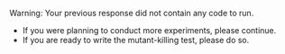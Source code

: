 Warning: Your previous response did not contain any code to run.
- If you were planning to conduct more experiments, please continue.
- If you are ready to write the mutant-killing test, please do so.
